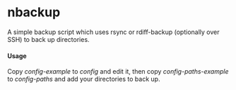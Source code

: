 nbackup
=======

A simple backup script which uses rsync or rdiff-backup (optionally over SSH)
to back up directories.

#### Usage

Copy *config-example* to *config* and edit it, then copy *config-paths-example*
to *config-paths* and add your directories to back up.
